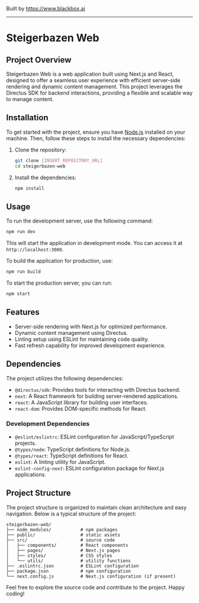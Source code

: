 
Built by https://www.blackbox.ai

---

# Steigerbazen Web

## Project Overview
Steigerbazen Web is a web application built using Next.js and React, designed to offer a seamless user experience with efficient server-side rendering and dynamic content management. This project leverages the Directus SDK for backend interactions, providing a flexible and scalable way to manage content.

## Installation
To get started with the project, ensure you have [Node.js](https://nodejs.org/) installed on your machine. Then, follow these steps to install the necessary dependencies:

1. Clone the repository:
   ```bash
   git clone [INSERT_REPOSITORY_URL]
   cd steigerbazen-web
   ```

2. Install the dependencies:
   ```bash
   npm install
   ```

## Usage
To run the development server, use the following command:
```bash
npm run dev
```
This will start the application in development mode. You can access it at `http://localhost:3000`.

To build the application for production, use:
```bash
npm run build
```

To start the production server, you can run:
```bash
npm start
```

## Features
- Server-side rendering with Next.js for optimized performance.
- Dynamic content management using Directus.
- Linting setup using ESLint for maintaining code quality.
- Fast refresh capability for improved development experience.

## Dependencies
The project utilizes the following dependencies:

- `@directus/sdk`: Provides tools for interacting with Directus backend.
- `next`: A React framework for building server-rendered applications.
- `react`: A JavaScript library for building user interfaces.
- `react-dom`: Provides DOM-specific methods for React.

### Development Dependencies
- `@eslint/eslintrc`: ESLint configuration for JavaScript/TypeScript projects.
- `@types/node`: TypeScript definitions for Node.js.
- `@types/react`: TypeScript definitions for React.
- `eslint`: A linting utility for JavaScript.
- `eslint-config-next`: ESLint configuration package for Next.js applications.

## Project Structure
The project structure is organized to maintain clean architecture and easy navigation. Below is a typical structure of the project:

```
steigerbazen-web/
├── node_modules/           # npm packages
├── public/                 # static assets
├── src/                    # source code
│   ├── components/         # React components
│   ├── pages/              # Next.js pages
│   ├── styles/             # CSS styles
│   └── utils/              # utility functions
├── .eslintrc.json          # ESLint configuration
├── package.json            # npm configuration
└── next.config.js          # Next.js configuration (if present)
```

Feel free to explore the source code and contribute to the project. Happy coding!